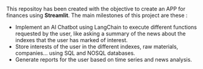 This repositoy has been created with the objective to create an APP for finances using **Streamlit**. The main milestones of this project are these : 

-   Implement an AI Chatbot using LangChain to execute different functions requested by the user, like asking a summary of the news about the indexes that the user has marked of interest.
-   Store interests of the user in the different indexes, raw materials, companies... using SQL and NOSQL databases.
-   Generate reports for the user based on time series and news analysis.